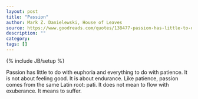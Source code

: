 ```yaml
---
layout: post
title: "Passion"
author: Mark Z. Danielewski, House of Leaves
source: https://www.goodreads.com/quotes/138477-passion-has-little-to-do-with-euphoria-and-everything-to
description: ""
category:
tags: []
---
```

{% include JB/setup %}

Passion has little to do with euphoria and everything to do with patience. It is not about feeling good. It is about endurance. Like patience, passion comes from the same Latin root: pati. It does not mean to flow with exuberance. It means to suffer.
